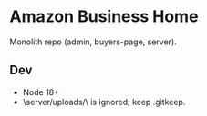 # Amazon Business Home

Monolith repo (admin, buyers-page, server).

## Dev
- Node 18+
- \server/uploads/\ is ignored; keep \.gitkeep\.

